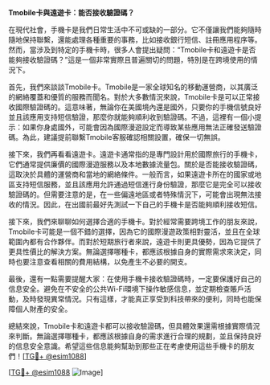 **Tmobile卡與遠遊卡：能否接收驗證碼？**

在現代社會，手機卡是我們日常生活中不可或缺的一部分。它不僅讓我們能夠隨時隨地保持聯繫，還能處理各種重要的事務，比如接收銀行短信、註冊應用程序等。然而，當涉及到特定的手機卡時，很多人會提出疑問：“Tmobile卡和遠遊卡是否能夠接收驗證碼？”這是一個非常實際且普遍關切的問題，特別是在跨境使用的情況下。

首先，我們來談談Tmobile卡。Tmobile是一家全球知名的移動運營商，以其廣泛的網絡覆蓋和優質的服務而聞名。對於大多數情況來說，Tmobile卡是可以正常接收國際驗證碼的。這意味著，無論你在美國境內還是國外，只要你的手機信號良好並且該應用支持短信驗證，那麼你就能夠順利收到驗證碼。不過，這裡有一個小提示：如果你身處國外，可能會因為國際漫遊設定而導致某些應用無法正確發送驗證碼。為此，建議提前聯繫Tmobile客服確認相關設置，確保一切無誤。

接下來，我們再看看遠遊卡。遠遊卡通常指的是專門設計用於國際旅行的手機卡，它們通常提供廉價的國際漫遊服務以及本地數據流量包。關於是否能接收驗證碼，這取決於具體的運營商和當地的網絡條件。一般而言，如果遠遊卡所在的國家或地區支持短信服務，並且該應用允許通過短信進行身份驗證，那麼它是完全可以接收驗證碼的。但需要注意的是，在一些偏遠地區或者特殊情況下，可能會出現無法接收的情況。因此，在出國前最好先測試一下自己的手機卡是否能夠順利接收短信。

接下來，我們來聊聊如何選擇合適的手機卡。對於經常需要跨境工作的朋友來說，Tmobile卡可能是一個不錯的選擇，因為它的國際漫遊政策相對靈活，並且在全球範圍內都有合作夥伴。而對於短期旅行者來說，遠遊卡則更具優勢，因為它提供了更具性價比的解決方案。無論選擇哪種卡，都應該根據自身的實際需求來決定，同時也要注意查看相關的費用結構，以免產生不必要的開支。

最後，還有一點需要提醒大家：在使用手機卡接收驗證碼時，一定要保護好自己的信息安全。避免在不安全的公共Wi-Fi環境下操作敏感信息，並定期檢查賬戶活動，及時發現異常情況。只有這樣，才能真正享受到科技帶來的便利，同時也能保障個人財產的安全。

總結來說，Tmobile卡和遠遊卡都可以接收驗證碼，但具體效果還需根據實際情況來判斷。無論選擇哪種卡，都應該根據自身的需求進行合理的規劃，並且保持良好的信息安全意識。希望這些信息能夠幫助到那些正在考慮使用這些手機卡的朋友們！[[TG💪+ @esim1088](https://t.me/s/esim1088)]

[[TG💪+ @esim1088](https://t.me/s/esim1088) ![Image](https://i.postimg.cc/4NQfJmqS/Snipaste-2025-05-13-00-14-12.png)]